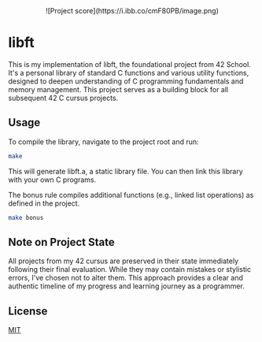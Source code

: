 <div align="center">
    ![Project score](https://i.ibb.co/cmF80PB/image.png)
</div>

# libft

This is my implementation of libft, the foundational project from 42 School. It's a personal library of standard C functions and various utility functions, designed to deepen understanding of C programming fundamentals and memory management. This project serves as a building block for all subsequent 42 C cursus projects.

## Usage

To compile the library, navigate to the project root and run:
```Bash
make
```

This will generate libft.a, a static library file. You can then link this library with your own C programs.

The bonus rule compiles additional functions (e.g., linked list operations) as defined in the project.

```Bash
make bonus
```

## Note on Project State

All projects from my 42 cursus are preserved in their state immediately following their final evaluation. While they may contain mistakes or stylistic errors, I've chosen not to alter them. This approach provides a clear and authentic timeline of my progress and learning journey as a programmer.

## License

[MIT](https://choosealicense.com/licenses/mit/)
